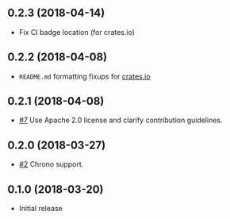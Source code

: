 ## 0.2.3 (2018-04-14)

* Fix CI badge location (for crates.io)

## 0.2.2 (2018-04-08)

* `README.md` formatting fixups for [crates.io](https://crates.io)

## 0.2.1 (2018-04-08)

* [#7](https://github.com/iqlusion-io/crates/pull/7)
  Use Apache 2.0 license and clarify contribution guidelines.

## 0.2.0 (2018-03-27)

* [#2](https://github.com/iqlusion-io/crates/pull/2)
  Chrono support.

## 0.1.0 (2018-03-20)

* Initial release
